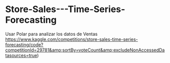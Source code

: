 # Store-Sales---Time-Series-Forecasting
Usar Polar para analizar los datos de Ventas https://www.kaggle.com/competitions/store-sales-time-series-forecasting/code?competitionId=29781&amp;sortBy=voteCount&amp;excludeNonAccessedDatasources=true)
